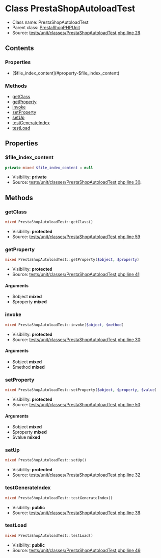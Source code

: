 Class PrestaShopAutoloadTest
=====================





* Class name: PrestaShopAutoloadTest
* Parent class: [PrestaShopPHPUnit](class.PrestaShopPHPUnit.md)
* Source: [tests/unit/classes/PrestaShopAutoloadTest.php line 28](https://github.com/PrestaShop/PrestaShop/blob/1.6.0.14/tests/unit/classes/PrestaShopAutoloadTest.php#L28)


Contents
--------


### Properties

* [$file_index_content](#property-$file_index_content)

### Methods

* [getClass](#method-getClass)
* [getProperty](#method-getProperty)
* [invoke](#method-invoke)
* [setProperty](#method-setProperty)
* [setUp](#method-setUp)
* [testGenerateIndex](#method-testGenerateIndex)
* [testLoad](#method-testLoad)




Properties
----------


### <a name="property-$file_index_content"></a>$file_index_content

```php
private mixed $file_index_content = null
```





* Visibility: **private**
* Source: [tests/unit/classes/PrestaShopAutoloadTest.php line 30](https://github.com/PrestaShop/PrestaShop/blob/1.6.0.14/tests/unit/classes/PrestaShopAutoloadTest.php#L30).


Methods
-------


### <a name="method-getClass"></a>getClass

```php
mixed PrestaShopAutoloadTest::getClass()
```





* Visibility: **protected**
* Source: [tests/unit/classes/PrestaShopAutoloadTest.php line 59](https://github.com/PrestaShop/PrestaShop/blob/1.6.0.14/tests/unit/classes/PrestaShopAutoloadTest.php#L59)




### <a name="method-getProperty"></a>getProperty

```php
mixed PrestaShopAutoloadTest::getProperty($object, $property)
```





* Visibility: **protected**
* Source: [tests/unit/classes/PrestaShopAutoloadTest.php line 41](https://github.com/PrestaShop/PrestaShop/blob/1.6.0.14/tests/unit/classes/PrestaShopAutoloadTest.php#L41)


#### Arguments
* $object **mixed**
* $property **mixed**



### <a name="method-invoke"></a>invoke

```php
mixed PrestaShopAutoloadTest::invoke($object, $method)
```





* Visibility: **protected**
* Source: [tests/unit/classes/PrestaShopAutoloadTest.php line 30](https://github.com/PrestaShop/PrestaShop/blob/1.6.0.14/tests/unit/classes/PrestaShopAutoloadTest.php#L30)


#### Arguments
* $object **mixed**
* $method **mixed**



### <a name="method-setProperty"></a>setProperty

```php
mixed PrestaShopAutoloadTest::setProperty($object, $property, $value)
```





* Visibility: **protected**
* Source: [tests/unit/classes/PrestaShopAutoloadTest.php line 50](https://github.com/PrestaShop/PrestaShop/blob/1.6.0.14/tests/unit/classes/PrestaShopAutoloadTest.php#L50)


#### Arguments
* $object **mixed**
* $property **mixed**
* $value **mixed**



### <a name="method-setUp"></a>setUp

```php
mixed PrestaShopAutoloadTest::setUp()
```





* Visibility: **protected**
* Source: [tests/unit/classes/PrestaShopAutoloadTest.php line 32](https://github.com/PrestaShop/PrestaShop/blob/1.6.0.14/tests/unit/classes/PrestaShopAutoloadTest.php#L32)




### <a name="method-testGenerateIndex"></a>testGenerateIndex

```php
mixed PrestaShopAutoloadTest::testGenerateIndex()
```





* Visibility: **public**
* Source: [tests/unit/classes/PrestaShopAutoloadTest.php line 38](https://github.com/PrestaShop/PrestaShop/blob/1.6.0.14/tests/unit/classes/PrestaShopAutoloadTest.php#L38)




### <a name="method-testLoad"></a>testLoad

```php
mixed PrestaShopAutoloadTest::testLoad()
```





* Visibility: **public**
* Source: [tests/unit/classes/PrestaShopAutoloadTest.php line 46](https://github.com/PrestaShop/PrestaShop/blob/1.6.0.14/tests/unit/classes/PrestaShopAutoloadTest.php#L46)



